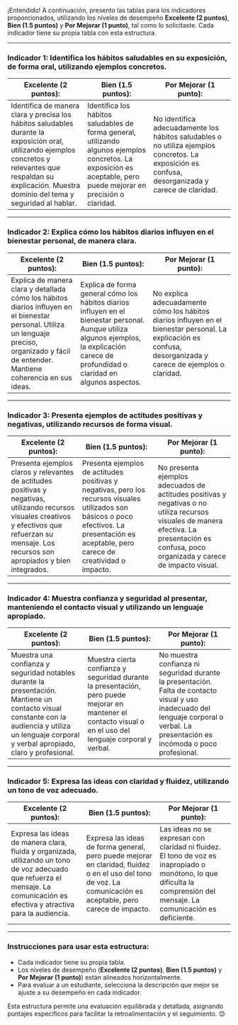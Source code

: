 ¡Entendido! A continuación, presento las tablas para los indicadores proporcionados, utilizando los niveles de desempeño **Excelente (2 puntos)**, **Bien (1.5 puntos)** y **Por Mejorar (1 punto)**, tal como lo solicitaste. Cada indicador tiene su propia tabla con esta estructura.

---

### **Indicador 1: Identifica los hábitos saludables en su exposición, de forma oral, utilizando ejemplos concretos.**

| **Excelente (2 puntos):**                                                                                                   | **Bien (1.5 puntos):**                                                                                         | **Por Mejorar (1 punto):**                                                                                     |
|---------------------------------------------------------------------------------------------------------------------------|-------------------------------------------------------------------------------------------------------------|-------------------------------------------------------------------------------------------------------------|
| Identifica de manera clara y precisa los hábitos saludables durante la exposición oral, utilizando ejemplos concretos y relevantes que respaldan su explicación. Muestra dominio del tema y seguridad al hablar. | Identifica los hábitos saludables de forma general, utilizando algunos ejemplos concretos. La exposición es aceptable, pero puede mejorar en precisión o claridad. | No identifica adecuadamente los hábitos saludables o no utiliza ejemplos concretos. La exposición es confusa, desorganizada y carece de claridad. |

---

### **Indicador 2: Explica cómo los hábitos diarios influyen en el bienestar personal, de manera clara.**

| **Excelente (2 puntos):**                                                                                                   | **Bien (1.5 puntos):**                                                                                         | **Por Mejorar (1 punto):**                                                                                     |
|---------------------------------------------------------------------------------------------------------------------------|-------------------------------------------------------------------------------------------------------------|-------------------------------------------------------------------------------------------------------------|
| Explica de manera clara y detallada cómo los hábitos diarios influyen en el bienestar personal. Utiliza un lenguaje preciso, organizado y fácil de entender. Mantiene coherencia en sus ideas. | Explica de forma general cómo los hábitos diarios influyen en el bienestar personal. Aunque utiliza algunos ejemplos, la explicación carece de profundidad o claridad en algunos aspectos. | No explica adecuadamente cómo los hábitos diarios influyen en el bienestar personal. La explicación es confusa, desorganizada y carece de ejemplos o claridad. |

---

### **Indicador 3: Presenta ejemplos de actitudes positivas y negativas, utilizando recursos de forma visual.**

| **Excelente (2 puntos):**                                                                                                   | **Bien (1.5 puntos):**                                                                                         | **Por Mejorar (1 punto):**                                                                                     |
|---------------------------------------------------------------------------------------------------------------------------|-------------------------------------------------------------------------------------------------------------|-------------------------------------------------------------------------------------------------------------|
| Presenta ejemplos claros y relevantes de actitudes positivas y negativas, utilizando recursos visuales creativos y efectivos que refuerzan su mensaje. Los recursos son apropiados y bien integrados. | Presenta ejemplos de actitudes positivas y negativas, pero los recursos visuales utilizados son básicos o poco efectivos. La presentación es aceptable, pero carece de creatividad o impacto. | No presenta ejemplos adecuados de actitudes positivas y negativas o no utiliza recursos visuales de manera efectiva. La presentación es confusa, poco organizada y carece de impacto visual. |

---

### **Indicador 4: Muestra confianza y seguridad al presentar, manteniendo el contacto visual y utilizando un lenguaje apropiado.**

| **Excelente (2 puntos):**                                                                                                   | **Bien (1.5 puntos):**                                                                                         | **Por Mejorar (1 punto):**                                                                                     |
|---------------------------------------------------------------------------------------------------------------------------|-------------------------------------------------------------------------------------------------------------|-------------------------------------------------------------------------------------------------------------|
| Muestra una confianza y seguridad notables durante la presentación. Mantiene un contacto visual constante con la audiencia y utiliza un lenguaje corporal y verbal apropiado, claro y profesional. | Muestra cierta confianza y seguridad durante la presentación, pero puede mejorar en mantener el contacto visual o en el uso del lenguaje corporal y verbal. | No muestra confianza ni seguridad durante la presentación. Falta de contacto visual y uso inadecuado del lenguaje corporal o verbal. La presentación es incómoda o poco profesional. |

---

### **Indicador 5: Expresa las ideas con claridad y fluidez, utilizando un tono de voz adecuado.**

| **Excelente (2 puntos):**                                                                                                   | **Bien (1.5 puntos):**                                                                                         | **Por Mejorar (1 punto):**                                                                                     |
|---------------------------------------------------------------------------------------------------------------------------|-------------------------------------------------------------------------------------------------------------|-------------------------------------------------------------------------------------------------------------|
| Expresa las ideas de manera clara, fluida y organizada, utilizando un tono de voz adecuado que refuerza el mensaje. La comunicación es efectiva y atractiva para la audiencia. | Expresa las ideas de forma general, pero puede mejorar en claridad, fluidez o en el uso del tono de voz. La comunicación es aceptable, pero carece de impacto. | Las ideas no se expresan con claridad ni fluidez. El tono de voz es inapropiado o monótono, lo que dificulta la comprensión del mensaje. La comunicación es deficiente. |

---

### **Instrucciones para usar esta estructura:**
- Cada indicador tiene su propia tabla.
- Los niveles de desempeño (**Excelente (2 puntos)**, **Bien (1.5 puntos)** y **Por Mejorar (1 punto)**) están alineados horizontalmente.
- Para evaluar a un estudiante, selecciona la descripción que mejor se ajuste a su desempeño en cada indicador.

Esta estructura permite una evaluación equilibrada y detallada, asignando puntajes específicos para facilitar la retroalimentación y el seguimiento. 😊